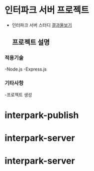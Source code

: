# 인터파크 서버 프로젝트

- 인터파크 서버 스터디
  [결과물보기](https://)

  ## 프로젝트 설명

### 적용기술
-Node.js
-Express.js

### 기타사항

-프로젝트 생성
# interpark-publish
# interpark-server
# interpark-server
